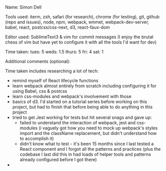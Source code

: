 Name: Simon Dell

Tools used: iterm, zsh, safari (for research), chrome (for testing), git, github (repo and issues), node, npm, webpack, emmet, webpack-dev-server, babel, react, postcss/css-next, d3, react-faux-dom

Editor used: SublimeText3 & vim for commit messages (I enjoy the brutal chess of vim but have yet to configure it with all the tools I'd want for dev)

Time taken:
tues: 5
weds: 1.5
thurs: 5
fri: 4
sat: 1

Additional comments (optional):

Time taken includes researching a lot of tech:

- remind myself of React lifecycle functions
- learn webpack almost entirely from scratch including configuring it for using Babel, css & postcss
- learn css-modules and webpack's involvement with those
- basics of d3. I'd started on a tutorial series before working on this project, but had to finish that before being able to do anything in this project
- tried to get Jest working for tests but hit several snags and gave up:
	- failed to understand the interaction of webpack, jest and css-modules (i vaguely got how you need to mock up webpack's styles import and the className replacement, but didn't understand how to accomplish it)
	- didn't know what to test - it's been 15 months since I last tested a React component and I forgot all the patterns and practices (plus the codebase I last did this in had loads of helper tools and patterns already configured before I got there)
-

